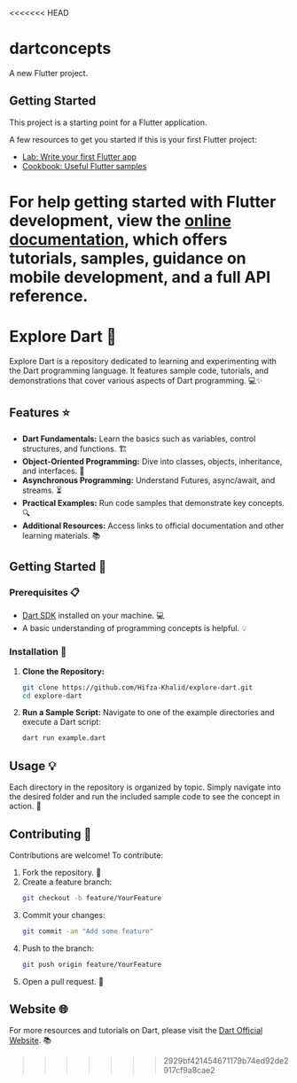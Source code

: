 <<<<<<< HEAD
# dartconcepts

A new Flutter project.

## Getting Started

This project is a starting point for a Flutter application.

A few resources to get you started if this is your first Flutter project:

- [Lab: Write your first Flutter app](https://docs.flutter.dev/get-started/codelab)
- [Cookbook: Useful Flutter samples](https://docs.flutter.dev/cookbook)

For help getting started with Flutter development, view the
[online documentation](https://docs.flutter.dev/), which offers tutorials,
samples, guidance on mobile development, and a full API reference.
=======
# Explore Dart 🚀

Explore Dart is a repository dedicated to learning and experimenting with the Dart programming language. It features sample code, tutorials, and demonstrations that cover various aspects of Dart programming. 💻✨

## Features ⭐

- **Dart Fundamentals:** Learn the basics such as variables, control structures, and functions. 🏗️
- **Object-Oriented Programming:** Dive into classes, objects, inheritance, and interfaces. 🔄
- **Asynchronous Programming:** Understand Futures, async/await, and streams. ⏳
- **Practical Examples:** Run code samples that demonstrate key concepts. 🔍
- **Additional Resources:** Access links to official documentation and other learning materials. 📚

## Getting Started 🚀

### Prerequisites 📋

- [Dart SDK](https://dart.dev/get-dart) installed on your machine. 💻
- A basic understanding of programming concepts is helpful. 💡

### Installation 🔧

1. **Clone the Repository:**
   ```bash
   git clone https://github.com/Hifza-Khalid/explore-dart.git
   cd explore-dart
   ```
2. **Run a Sample Script:**
   Navigate to one of the example directories and execute a Dart script:
   ```bash
   dart run example.dart
   ```

## Usage 💡

Each directory in the repository is organized by topic. Simply navigate into the desired folder and run the included sample code to see the concept in action. 🎯

## Contributing 🤝

Contributions are welcome! To contribute:

1. Fork the repository. 🍴
2. Create a feature branch:
   ```bash
   git checkout -b feature/YourFeature
   ```
3. Commit your changes:
   ```bash
   git commit -am "Add some feature"
   ```
4. Push to the branch:
   ```bash
   git push origin feature/YourFeature
   ```
5. Open a pull request. 🚀

## Website 🌐

For more resources and tutorials on Dart, please visit the [Dart Official Website](https://dart.dev). 📚
>>>>>>> 2929bf421454671179b74ed92de2917cf9a8cae2
